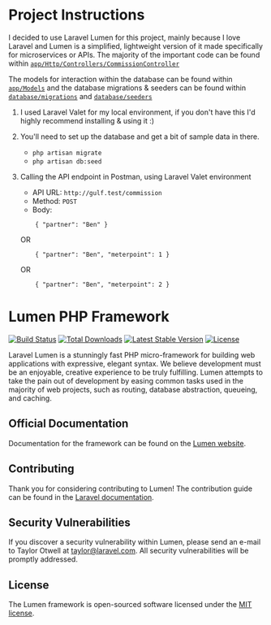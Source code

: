 # Project Instructions

I decided to use Laravel Lumen for this project, mainly because I love Laravel and Lumen is a simplified, lightweight version of it made specifically for microservices or APIs. The majority of the important code can be found within [`app/Http/Controllers/CommissionController`](app/Http/Controllers/CommissionController.php)

The models for interaction within the database can be found within [`app/Models`](app/Models) and the database migrations & seeders can be found within [`database/migrations`](database/migrations) and [`database/seeders`](database/seeders)

1. I used Laravel Valet for my local environment, if you don't have this I'd highly recommend installing & using it :)

2. You'll need to set up the database and get a bit of sample data in there.
    - `php artisan migrate`
    - `php artisan db:seed`

3. Calling the API endpoint in Postman, using Laravel Valet environment
    - API URL: `http://gulf.test/commission`
    - Method: `POST`
    - Body:

    ```
        { "partner": "Ben" }
    ```

    OR

    ```
        { "partner": "Ben", "meterpoint": 1 }
    ```

    OR

    ```
        { "partner": "Ben", "meterpoint": 2 }
    ```

# Lumen PHP Framework

[![Build Status](https://travis-ci.org/laravel/lumen-framework.svg)](https://travis-ci.org/laravel/lumen-framework)
[![Total Downloads](https://img.shields.io/packagist/dt/laravel/framework)](https://packagist.org/packages/laravel/lumen-framework)
[![Latest Stable Version](https://img.shields.io/packagist/v/laravel/framework)](https://packagist.org/packages/laravel/lumen-framework)
[![License](https://img.shields.io/packagist/l/laravel/framework)](https://packagist.org/packages/laravel/lumen-framework)

Laravel Lumen is a stunningly fast PHP micro-framework for building web applications with expressive, elegant syntax. We believe development must be an enjoyable, creative experience to be truly fulfilling. Lumen attempts to take the pain out of development by easing common tasks used in the majority of web projects, such as routing, database abstraction, queueing, and caching.

## Official Documentation

Documentation for the framework can be found on the [Lumen website](https://lumen.laravel.com/docs).

## Contributing

Thank you for considering contributing to Lumen! The contribution guide can be found in the [Laravel documentation](https://laravel.com/docs/contributions).

## Security Vulnerabilities

If you discover a security vulnerability within Lumen, please send an e-mail to Taylor Otwell at taylor@laravel.com. All security vulnerabilities will be promptly addressed.

## License

The Lumen framework is open-sourced software licensed under the [MIT license](https://opensource.org/licenses/MIT).
